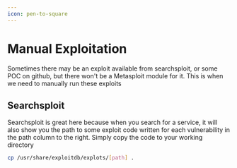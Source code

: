```yaml
---
icon: pen-to-square
---
```


# Manual Exploitation

Sometimes there may be an exploit available from searchsploit, or some POC on github, but there won't be a Metasploit module for it. This is when we need to manually run these exploits

## Searchsploit

Searchsploit is great here because when you search for a service, it will also show you the path to some exploit code written for each vulnerability in the path column to the right. Simply copy the code to your working directory

```sh
cp /usr/share/exploitdb/explots/[path] .
```

